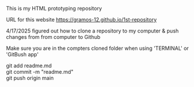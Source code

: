 This is my HTML prototyping repository

 URL for this website https://gramos-12.github.io/1st-repository

4/17/2025 figured out how to clone a repository to my computer & push changes from from computer to Github

Make sure you are in the compters cloned folder when using 'TERMINAL' or  
'GitBush app'

git add readme.md   
git commit -m "readme.md"   
git push origin main
